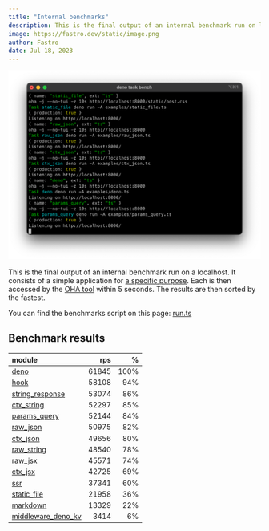 ```yaml
---
title: "Internal benchmarks"
description: This is the final output of an internal benchmark run on localhost
image: https://fastro.dev/static/image.png
author: Fastro
date: Jul 18, 2023
---
```


![bench](/static/bench.png)

This is the final output of an internal benchmark run on a localhost. It consists of a simple application for [a specific purpose](https://github.com/fastrodev/fastro/blob/main/deno.json). Each is then accessed by the [OHA tool](https://github.com/hatoo/oha) within 5 seconds. The results are then sorted by the fastest.

You can find the benchmarks script on this page: [run.ts](https://github.com/fastrodev/fastro/blob/main/bench/run.ts)

## Benchmark results


| module                                                                                             |   rps |    % |
| :------------------------------------------------------------------------------------------------- | ----: | ---: |
| [deno](https://github.com/fastrodev/fastro/blob/main/examples/deno.ts)                             | 61845 | 100% |
| [hook](https://github.com/fastrodev/fastro/blob/main/examples/hook.ts)                             | 58108 |  94% |
| [string_response](https://github.com/fastrodev/fastro/blob/main/examples/string_response.ts)       | 53074 |  86% |
| [ctx_string](https://github.com/fastrodev/fastro/blob/main/examples/ctx_string.ts)                 | 52297 |  85% |
| [params_query](https://github.com/fastrodev/fastro/blob/main/examples/params_query.ts)             | 52144 |  84% |
| [raw_json](https://github.com/fastrodev/fastro/blob/main/examples/raw_json.ts)                     | 50975 |  82% |
| [ctx_json](https://github.com/fastrodev/fastro/blob/main/examples/ctx_json.ts)                     | 49656 |  80% |
| [raw_string](https://github.com/fastrodev/fastro/blob/main/examples/raw_string.ts)                 | 48540 |  78% |
| [raw_jsx](https://github.com/fastrodev/fastro/blob/main/examples/raw_jsx.tsx)                      | 45571 |  74% |
| [ctx_jsx](https://github.com/fastrodev/fastro/blob/main/examples/ctx_jsx.tsx)                      | 42725 |  69% |
| [ssr](https://github.com/fastrodev/fastro/blob/main/examples/ssr.ts)                               | 37341 |  60% |
| [static_file](https://github.com/fastrodev/fastro/blob/main/examples/static_file.ts)               | 21958 |  36% |
| [markdown](https://github.com/fastrodev/fastro/blob/main/examples/markdown.ts)                     | 13329 |  22% |
| [middleware_deno_kv](https://github.com/fastrodev/fastro/blob/main/examples/middleware_deno_kv.ts) |  3414 |   6% |
